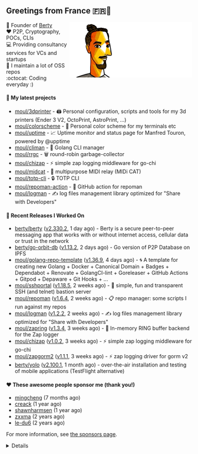 ## Greetings from France 🇫🇷👋

<img align="right" src="https://raw.githubusercontent.com/moul/moul/main/contribute.gif">

:hammer: Founder of [Berty](https://github.com/berty)<br/>
:heart: P2P, Cryptography, POCs, CLIs<br/>
:computer: Providing consultancy services for VCs and startups<br/> 
:construction: I maintain a lot of OSS repos<br/>
:octocat: Coding everyday :)<br/>

#### 🌱 My latest projects


- [moul/3dprinter](https://github.com/moul/3dprinter) - 🖨 Personal configuration, scripts and tools for my 3d printers (Ender 3 V2, OctoPrint, AstroPrint, …)
- [moul/colorscheme](https://github.com/moul/colorscheme) - 🌈 Personal color scheme for my terminals etc
- [moul/uptime](https://github.com/moul/uptime) - 📈 Uptime monitor and status page for Manfred Touron, powered by @upptime
- [moul/climan](https://github.com/moul/climan) - 🦪 Golang CLI manager
- [moul/rrgc](https://github.com/moul/rrgc) - 🗑 round-robin garbage-collector
- [moul/chizap](https://github.com/moul/chizap) - ⚡️ simple zap logging middleware for go-chi 
- [moul/midcat](https://github.com/moul/midcat) - 🎹 multipurpose MIDI relay (MIDi CAT)
- [moul/totp-cli](https://github.com/moul/totp-cli) - 🔒 TOTP CLI
- [moul/repoman-action](https://github.com/moul/repoman-action) - 🐙 GitHub action for repoman
- [moul/logman](https://github.com/moul/logman) - ✍️ log files management library optimized for &#34;Share with Developers&#34;

#### 🔭 Recent Releases I Worked On

- [berty/berty](https://github.com/berty/berty) ([v2.330.2](https://github.com/berty/berty/releases/tag/v2.330.2), 1 day ago) - Berty is a secure peer-to-peer messaging app that works with or without internet access, cellular data or trust in the network
- [berty/go-orbit-db](https://github.com/berty/go-orbit-db) ([v1.13.2](https://github.com/berty/go-orbit-db/releases/tag/v1.13.2), 2 days ago) - Go version of P2P Database on IPFS
- [moul/golang-repo-template](https://github.com/moul/golang-repo-template) ([v1.36.9](https://github.com/moul/golang-repo-template/releases/tag/v1.36.9), 4 days ago) - 🌀 A template for creating new Golang &#43; Docker &#43; Canonical Domain &#43; Badges &#43; Dependabot &#43; Renovate &#43; GolangCI-lint &#43; Goreleaser &#43; GitHub Actions &#43; Gitpod &#43; Depaware &#43; Git Hooks &#43; ...
- [moul/sshportal](https://github.com/moul/sshportal) ([v1.18.5](https://github.com/moul/sshportal/releases/tag/v1.18.5), 2 weeks ago) - :tophat: simple, fun and transparent SSH (and telnet) bastion server
- [moul/repoman](https://github.com/moul/repoman) ([v1.6.4](https://github.com/moul/repoman/releases/tag/v1.6.4), 2 weeks ago) - 📋 repo manager: some scripts I run against my repos
- [moul/logman](https://github.com/moul/logman) ([v1.2.2](https://github.com/moul/logman/releases/tag/v1.2.2), 2 weeks ago) - ✍️ log files management library optimized for &#34;Share with Developers&#34;
- [moul/zapring](https://github.com/moul/zapring) ([v1.3.4](https://github.com/moul/zapring/releases/tag/v1.3.4), 3 weeks ago) - 💍 In-memory RING buffer backend for the Zap logger
- [moul/chizap](https://github.com/moul/chizap) ([v1.0.2](https://github.com/moul/chizap/releases/tag/v1.0.2), 3 weeks ago) - ⚡️ simple zap logging middleware for go-chi 
- [moul/zapgorm2](https://github.com/moul/zapgorm2) ([v1.1.1](https://github.com/moul/zapgorm2/releases/tag/v1.1.1), 3 weeks ago) - ⚡ zap logging driver for gorm v2
- [berty/yolo](https://github.com/berty/yolo) ([v2.100.1](https://github.com/berty/yolo/releases/tag/v2.100.1), 1 month ago) - over-the-air installation and testing of mobile applications (TestFlight alternative)


#### ❤️ These awesome people sponsor me (thank you!)


- [mingcheng](https://github.com/mingcheng) (7 months ago)
- [creack](https://github.com/creack) (1 year ago)
- [shawnharmsen](https://github.com/shawnharmsen) (1 year ago)
- [zxxma](https://github.com/zxxma) (2 years ago)
- [le-du6](https://github.com/le-du6) (2 years ago)

For more information, see [the sponsors page](https://github.com/sponsors/moul/).

<details>


  <h4>🚧 Things I did recently</h4>
  <ul>
  
  <li><a href="https://wip.co/@moul/todos/189179">💉  2nd pfizer #life</a> (5 months ago)</li>
  <li><a href="https://wip.co/@moul/todos/189178">📻 daily &#34;Hacker News Café&#34; on ClubHouse #life</a> (5 months ago)</li>
  <li><a href="https://wip.co/@moul/todos/184389">🐙  yesterday on GitHub #oss</a> (7 months ago)</li>
  <li><a href="https://wip.co/@moul/todos/183459">👥  weekly sync with #berty team</a> (7 months ago)</li>
  <li><a href="https://wip.co/@moul/todos/183349">🐙  yesterday on GitHub #oss</a> (7 months ago)</li>
  </ul>

  <h4>📜 Recent blog posts</h4>
  <ul>
  
  <li><a href="https://manfred.life/pp2p8-berty-news/">Paris P2P #8 - Last News from Berty</a> (2 years ago)</li>
  <li><a href="https://manfred.life/feeling-lucky/">Feeling Lucky</a> (2 years ago)</li>
  <li><a href="https://manfred.life/oss-challenges-slides/">Challenges of Open-Source (presentation)</a> (2 years ago)</li>
  <li><a href="https://manfred.life/oss-challenges/">Challenges of Open-Source</a> (2 years ago)</li>
  <li><a href="https://manfred.life/stay-flexible/">Flexibility in Project Development</a> (2 years ago)</li>
  </ul>

  <h4>📓 Gists I wrote</h4>
  <ul>
  <li><a href="https://gist.github.com/2dd66ce9133e6585040122d563afa039">github-other-repos.md</a> (1 year ago)</li>
  <li><a href="https://gist.github.com/3d9a81083861a2bb2a04b80dad79bb68">Yo! 👋👋</a> (2 years ago)</li>
  <li><a href="https://gist.github.com/0d8a8e72d07e7d461bdc9c243893fcc7">Caching-friendly Makefile Rule to use Protoc within Docker</a> (2 years ago)</li>
  <li><a href="https://gist.github.com/aa5e556280763727eab9d6dcd77e2110">poor man&#39;s ipfs pin</a> (2 years ago)</li>
  
  </ul>

  <h4>👯 Check out some of my recent followers</h4>
  <ul>
  
  <li><a href="https://github.com/jmattiucci99">jmattiucci99</a>
  <li><a href="https://github.com/haoruilee">haoruilee</a>
  <li><a href="https://github.com/zeyad-mansour">zeyad-mansour</a>
  <li><a href="https://github.com/hamed-pourshafiee">hamed-pourshafiee</a>
  <li><a href="https://github.com/xuanmir">xuanmir</a>
  </ul>

  <h4>💬 Feedback</h4>

  <p>
    If you use one of my projects, I'd love to hear from you!
    Don't be shy and let me know what you liked and what needs being improved.
    Got an issue? Open a ticket, I don't bite and will try my best to help!
  </p>

  <h4>📫 How to reach me</h4>
  <ul>
    <li>Twitter: <a href="https://twitter.com/moul">https://twitter.com/moul</a></li>
    <li>Blog: <a href="https://manfred.life/">https://manfred.life/</a></li>
  </ul>

  <hr />

  <summary>Details</summary>
  <img src="https://img.shields.io/badge/📦%20%20release-experimental-blue"/>
  <img src="https://img.shields.io/badge/coverage-@moul%20is%20unstable-red?logo=codecov"/>
  <img src="https://img.shields.io/badge/👤%20%20mood-👍%20👍%20👍-black"/>
  <img src="https://img.shields.io/badge/🌐%20%20country-France%20🇫🇷-pink"/>
  

  <hr />

  <img src="https://github-readme-stats.vercel.app/api?username=moul&count_private=true&show_icons=true"/>

  <img src="https://img.shields.io/date/1639189031.svg?label=build&colorB=purple" />

 <details><summary>Click!</summary> <details><summary>Click!</summary> <details><summary>Click!</summary> <details><summary>Click!</summary> <details><summary>Click!</summary> <details><summary>Click!</summary> <details><summary>Click!</summary> <details><summary>Click!</summary> <details><summary>Click!</summary> <details><summary>Click!</summary> <details><summary>Click!</summary> <details><summary>Click!</summary> <details><summary>Click!</summary> <details><summary>Click!</summary> <details><summary>Click!</summary> <details><summary>Click!</summary> <details><summary>Click!</summary> <details><summary>Click!</summary> <details><summary>Click!</summary> <details><summary>Click!</summary> <details><summary>Click!</summary> <details><summary>Click!</summary> Thank you 😎 </details> </details> </details> </details> </details> </details> </details> </details> </details> </details> </details> </details> </details> </details> </details> </details> </details> </details> </details> </details> </details> </details>
</details>

<img src="https://visitor-badge.glitch.me/badge?page_id=moul.moul" width="1" height="1"/>